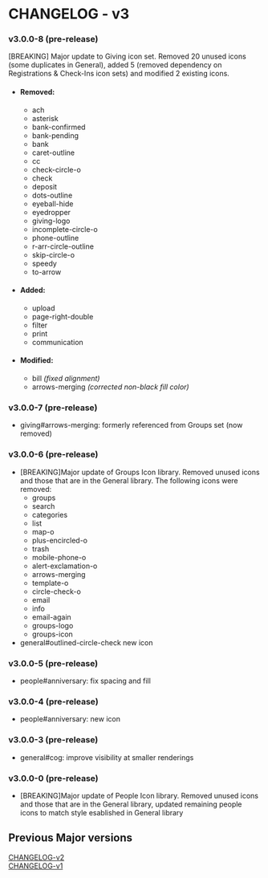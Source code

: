 # CHANGELOG - v3

### v3.0.0-8 (pre-release)
[BREAKING] Major update to Giving icon set. Removed 20 unused icons (some duplicates in General), added 5 (removed dependency on Registrations & Check-Ins icon sets) and modified 2 existing icons.

- #### Removed:
    - ach
    - asterisk 
    - bank-confirmed
    - bank-pending
    - bank
    - caret-outline
    - cc
    - check-circle-o
    - check
    - deposit
    - dots-outline
    - eyeball-hide
    - eyedropper
    - giving-logo
    - incomplete-circle-o
    - phone-outline
    - r-arr-circle-outline
    - skip-circle-o
    - speedy
    - to-arrow
   
- #### Added:
    - upload
    - page-right-double
    - filter
    - print
    - communication
   
- #### Modified:
    - bill _(fixed alignment)_
    - arrows-merging _(corrected non-black fill color)_

### v3.0.0-7 (pre-release)
- giving#arrows-merging: formerly referenced from Groups set (now removed)

### v3.0.0-6 (pre-release)

- [BREAKING]Major update of Groups Icon library. Removed unused icons and those that are in the General library. The following icons were removed:
    - groups
    - search
    - categories
    - list
    - map-o
    - plus-encircled-o
    - trash
    - mobile-phone-o
    - alert-exclamation-o
    - arrows-merging
    - template-o
    - circle-check-o
    - email
    - info
    - email-again
    - groups-logo
    - groups-icon
- general#outlined-circle-check new icon

### v3.0.0-5 (pre-release)

- people#anniversary: fix spacing and fill

### v3.0.0-4 (pre-release)

- people#anniversary: new icon

### v3.0.0-3 (pre-release)

- general#cog: improve visibility at smaller renderings

### v3.0.0-0 (pre-release)

- [BREAKING]Major update of People Icon library. Removed unused icons and those that are in the General library, updated remaining people icons to match style esablished in General library

## Previous Major versions
[CHANGELOG-v2](./changelog/CHANGELOG-v2.md)  
[CHANGELOG-v1](./changelog/CHANGELOG-v1.md)  
